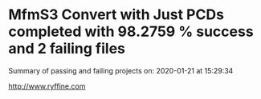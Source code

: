 # MfmS3 Convert with Just PCDs completed with 98.2759 % success and 2 failing files

Summary of passing and failing projects on: 2020-01-21 at 15:29:34

http://www.ryffine.com
